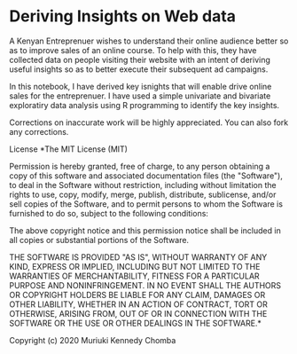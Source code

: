 # Deriving Insights on Web data

A Kenyan Entreprenuer wishes to understand their online audience better so as to improve sales of an online course. To help with this, they have collected data on people visiting their website with an intent of deriving useful insights so as to better execute their subsequent ad campaigns. 

In this notebook, I have derived key isnights that will enable drive online sales for the entreprenuer. I have used a simple univariate and bivariate exploratiry data analysis using R programming to identify the key insights. 


Corrections on inaccurate work will be highly appreciated. You can also fork any corrections. 

License *The MIT License (MIT)

Permission is hereby granted, free of charge, to any person obtaining a copy of this software and associated documentation files (the "Software"), to deal in the Software without restriction, including without limitation the rights to use, copy, modify, merge, publish, distribute, sublicense, and/or sell copies of the Software, and to permit persons to whom the Software is furnished to do so, subject to the following conditions:

The above copyright notice and this permission notice shall be included in all copies or substantial portions of the Software.

THE SOFTWARE IS PROVIDED "AS IS", WITHOUT WARRANTY OF ANY KIND, EXPRESS OR IMPLIED, INCLUDING BUT NOT LIMITED TO THE WARRANTIES OF MERCHANTABILITY, FITNESS FOR A PARTICULAR PURPOSE AND NONINFRINGEMENT. IN NO EVENT SHALL THE AUTHORS OR COPYRIGHT HOLDERS BE LIABLE FOR ANY CLAIM, DAMAGES OR OTHER LIABILITY, WHETHER IN AN ACTION OF CONTRACT, TORT OR OTHERWISE, ARISING FROM, OUT OF OR IN CONNECTION WITH THE SOFTWARE OR THE USE OR OTHER DEALINGS IN THE SOFTWARE.*

Copyright (c) 2020 Muriuki Kennedy Chomba
